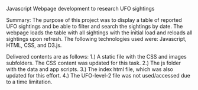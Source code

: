 Javascript Webpage development to research UFO sightings 

Summary:
The purpose of this project was to display a table of reported UFO sightings and be able to filter and search the sightings by date. The webpage loads
the table with all sightings with the initial load and reloads all sightings upon refresh.  The following technologies used were: Javascript, HTML, CSS, 
and D3.js.

Delivered contents are as follows:
1.) A static file with the CSS and images subfolders. The CSS content was updated for this task.
2.) The js folder with the data and app scripts. 
3.) The index html file, which was also updated for this effort. 
4.) The UFO-level-2 file was not used/accessed due to a time limitation.
